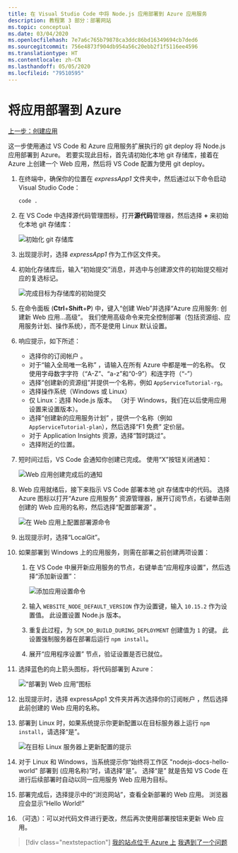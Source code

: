 ```yaml
---
title: 在 Visual Studio Code 中将 Node.js 应用部署到 Azure 应用服务
description: 教程第 3 部分：部署网站
ms.topic: conceptual
ms.date: 03/04/2020
ms.openlocfilehash: 7e7a6c765b79878ca3ddc86bd16349694cb7ded6
ms.sourcegitcommit: 756e4873f904db954a56c20ebb2f1f5116ee4596
ms.translationtype: HT
ms.contentlocale: zh-CN
ms.lasthandoff: 05/05/2020
ms.locfileid: "79510595"
---
```

# <a name="deploy-the-app-to-azure"></a>将应用部署到 Azure

[上一步：创建应用](tutorial-vscode-azure-app-service-node-02.md)

这一步使用通过 VS Code 和 Azure 应用服务扩展执行的 git deploy 将 Node.js 应用部署到 Azure。 若要实现此目标，首先请初始化本地 git 存储库，接着在 Azure 上创建一个 Web 应用，然后将 VS Code 配置为使用 git deploy。

1. 在终端中，确保你的位置在 *expressApp1* 文件夹中，然后通过以下命令启动 Visual Studio Code：

    ```bash
    code .
    ```

1. 在 VS Code 中选择源代码管理图标，打开**源代码**管理器，然后选择 **+** 来初始化本地 git 存储库：

    ![初始化 git 存储库](media/deploy-azure/git-init.png)

1. 出现提示时，选择 *expressApp1* 作为工作区文件夹。

1. 初始化存储库后，输入“初始提交”消息，并选中与创建源文件的初始提交相对应的复选标记。

    ![完成目标为存储库的初始提交](media/deploy-azure/initial-commit.png)

1. 在命令面板 (**Ctrl**+**Shift**+**P**) 中，键入“创建 Web”并选择“Azure 应用服务:  创建新 Web 应用...高级”。 我们使用高级命令来完全控制部署（包括资源组、应用服务计划、操作系统），而不是使用 Linux 默认设置。

1. 响应提示，如下所述：

    - 选择你的订阅帐户  。
    - 对于“输入全局唯一名称”  ，请输入在所有 Azure 中都是唯一的名称。 仅使用字母数字字符（“A-Z”、“a-z”和“0-9”）和连字符（“-”）
    - 选择“创建新的资源组”并提供一个名称，例如 `AppServiceTutorial-rg`。 
    - 选择操作系统（Windows 或 Linux）
    - 仅 Linux：选择 Node.js 版本。 （对于 Windows，我们在以后使用应用设置来设置版本）。
    - 选择“创建新的应用服务计划”  ，提供一个名称（例如 `AppServiceTutorial-plan`），然后选择“F1 免费”  定价层。
    - 对于 Application Insights 资源，选择“暂时跳过”。 
    - 选择附近的位置。

1. 短时间过后，VS Code 会通知你创建已完成。 使用“X”按钮关闭通知： 

    ![Web 应用创建完成后的通知](media/deploy-azure/creation-complete.png)

1. Web 应用就绪后，接下来指示 VS Code 部署本地 git 存储库中的代码。 选择 Azure 图标以打开“Azure 应用服务”  资源管理器，展开订阅节点，右键单击刚创建的 Web 应用的名称，然后选择“配置部署源”  。

    ![在 Web 应用上配置部署源命令](media/deploy-azure/configure-deployment-source.png)

1. 出现提示时，选择“LocalGit”。 

1. 如果部署到 Windows 上的应用服务，则需在部署之前创建两项设置：

    1. 在 VS Code 中展开新应用服务的节点，右键单击“应用程序设置”，然后选择“添加新设置”：  

        ![添加应用设置命令](media/deploy-azure/add-setting.png)

    1. 输入 `WEBSITE_NODE_DEFAULT_VERSION` 作为设置键，输入 `10.15.2` 作为设置值。 此设置设置 Node.js 版本。
    1. 重复此过程，为 `SCM_DO_BUILD_DURING_DEPLOYMENT` 创建值为 `1` 的键。 此设置强制服务器在部署后运行 `npm install`。
    1. 展开“应用程序设置”  节点，验证设置是否已就位。

1. 选择蓝色的向上箭头图标，将代码部署到 Azure：

    ![“部署到 Web 应用”图标](media/deploy-azure/deploy.png)

1. 出现提示时，选择 expressApp1  文件夹并再次选择你的订阅帐户  ，然后选择此前创建的 Web 应用的名称。

1. 部署到 Linux 时，如果系统提示你更新配置以在目标服务器上运行 `npm install`，请选择“是”。 

    ![在目标 Linux 服务器上更新配置的提示](media/deploy-azure/server-build.png)

1. 对于 Linux 和 Windows，当系统提示你“始终将工作区 "nodejs-docs-hello-world" 部署到 (应用名称)”时，请选择“是”。   选择“是”  就是告知 VS Code 在进行后续部署时自动以同一应用服务 Web 应用为目标。

1. 部署完成后，选择提示中的“浏览网站”，查看全新部署的 Web 应用。  浏览器应会显示“Hello World!”

1. （可选）：可以对代码文件进行更改，然后再次使用部署按钮来更新 Web 应用。

> [!div class="nextstepaction"]
> [我的站点位于 Azure 上](tutorial-vscode-azure-app-service-node-04.md) [我遇到了一个问题](https://www.research.net/r/PWZWZ52?tutorial=node-deployment-azureappservice&step=deploy-app)
